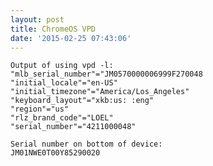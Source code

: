 ```yaml
---
layout: post
title: ChromeOS VPD
date: '2015-02-25 07:43:06'
---
```


    Output of using vpd -l:
    "mlb_serial_number"="JM0570000006999F270048
    "initial_locale"="en-US"
    "initial_timezone"="America/Los_Angeles"
    "keyboard_layout"="xkb:us: :eng"
    "region"="us"
    "rlz_brand_code"="LOEL"
    "serial_number"="4211000048"

    Serial number on bottom of device:
    JM01NWE0T00Y85290020
